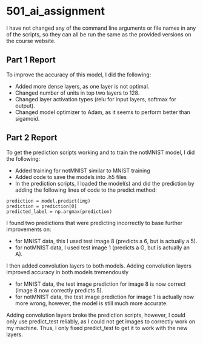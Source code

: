 # 501_ai_assignment

I have not changed any of the command line arguments or file names in any of the scripts, so they can all be run the same as the provided versions on the course website.

## Part 1 Report

To improve the accuracy of this model, I did the following:
* Added more dense layers, as one layer is not optimal.
* Changed number of units in top two layers to 128.
* Changed layer activation types (relu for input layers, softmax for output).
* Changed model optimizer to Adam, as it seems to perform better than sigamoid.

## Part 2 Report

To get the prediction scripts working and to train the notMNIST model, I did the following:
* Added training for notMNIST similar to MNIST training
* Added code to save the models into .h5 files
* In the prediction scripts, I loaded the model(s) and did the prediction by adding the following lines of code to the predict method:
```
prediction = model.predict(img)
prediction = prediction[0]
predicted_label = np.argmax(prediction)
```
I found two predictions that were predicting incorrectly to base further improvements on:
* for MNIST data, this I used test image 8 (predicts a 6, but is actually a 5).
* for notMNIST data, I used test image 1 (predicts a G, but is actually an A).

I then added convolution layers to both models. Adding convolution layers improved accuracy in both models tremendously
* for MNIST data, the test image prediction for image 8 is now correct (image 8 now correctly predicts 5).
* for notMNIST data, the test image prediction for image 1 is actually now more wrong, however, the model is still much more accurate.

Adding convolution layers broke the prediction scripts, however, I could only use predict_test reliably, as I could not get images to correctly work on my machine. Thus, I only fixed predict_test to get it to work with the new layers.

